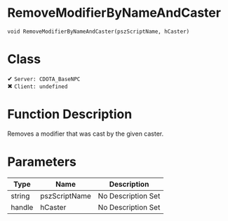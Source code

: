 # RemoveModifierByNameAndCaster
```
void RemoveModifierByNameAndCaster(pszScriptName, hCaster)
```
# Class
✔ `Server: CDOTA_BaseNPC`  
✖ `Client: undefined`  

# Function Description
Removes a modifier that was cast by the given caster.
# Parameters
Type|Name|Description
--|--|--
string|pszScriptName|No Description Set
handle|hCaster|No Description Set
